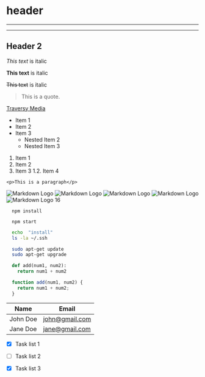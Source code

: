 <!-- Headings -->
# header

<!-- Horizontal rule -->
---
___
## Header 2

<!-- Italics -->
*This text* is italic


<!-- Strong -->
**This text** is italic

<!-- Strikethrough -->
~~This text~~ is italic


<!-- Block quote -->
> This is a quote.

<!-- Links -->
[Traversy Media](http://www.traversymedia.com)

<!-- UL -->
* Item 1
* Item 2
* Item 3
  * Nested Item 2
  * Nested Item 3

<!-- UL -->
1. Item 1
1. Item 2
1. Item 3
   1.2. Item 4



<!-- Inline Code Block quote -->
`<p>This is a paragraph</p>`

<!-- Image -->
![Markdown Logo](https://markdown-here.com/img/icon256.png)
![Markdown Logo](https://markdown-here.com/img/icon128.png)
![Markdown Logo](https://markdown-here.com/img/icon64.png)
![Markdown Logo](https://markdown-here.com/img/icon32.png)
![Markdown Logo 16](https://markdown-here.com/img/icon16.png)

<!-- GitHub Markdown -->
<!-- Code Block -->
```
  npm install

  npm start
```
```bash
  echo  "install"
  ls -la ~/.ssh

  sudo apt-get update
  sudo apt-get upgrade
```
```python
  def add(num1, num2):
    return num1 + num2
```

```javascript
  function add(num1, num2) {
    return num1 + num2;
  }
```

<!-- Tables -->
| Name     | Email          |
| ----     | -------------- |
| John Doe | john@gmail.com |
| Jane Doe | jane@gmail.com |

<!-- Task List -->
* [x] Task list 1
* [ ] Task list 2
* [x] Task list 3


